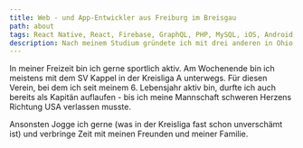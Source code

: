 ```yaml
---
title: Web - und App-Entwickler aus Freiburg im Breisgau
path: about
tags: React Native, React, Firebase, GraphQL, PHP, MySQL, iOS, Android, HTML, CSS, Photoshop, Git
description: Nach meinem Studium gründete ich mit drei anderen in Ohio die Pendrop LLC. Hier konnte ich mein Wissen aus Web - und App-Entwicklung, sowie Online Marketing einbringen und mich in diesen und anderen Bereichen enorm weiterentwickeln.
---
```

In meiner Freizeit bin ich gerne sportlich aktiv. Am Wochenende bin ich meistens mit dem SV Kappel in der Kreisliga A unterwegs. Für diesen Verein, bei dem ich seit meinem 6. Lebensjahr aktiv bin, durfte ich auch bereits als Kapitän auflaufen - bis ich meine Mannschaft schweren Herzens Richtung USA verlassen musste.

Ansonsten Jogge ich gerne (was in der Kreisliga fast schon unverschämt ist) und verbringe Zeit mit meinen Freunden und meiner Familie.